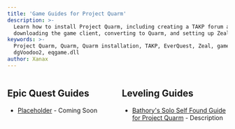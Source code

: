 ```yaml
---
title: 'Game Guides for Project Quarm'
description: >-
  Learn how to install Project Quarm, including creating a TAKP forum account,
  downloading the game client, converting to Quarm, and setting up Zeal.
keywords: >-
  Project Quarm, Quarm, Quarm installation, TAKP, EverQuest, Zeal, game client,
  dgVoodoo2, eqgame.dll
author: Xanax
---
```


<div style="display: flex;">
    <div style="flex: 1; margin-right: 10px;">
        <h2>Epic Quest Guides</h2>
        <ul>
            <li><a href="{{ '/epics/class' | relative_url }}">Placeholder</a> - Coming Soon</li>
        </ul>
    </div>
    <div style="flex: 1; margin-left: 10px;">
        <h2>Leveling Guides</h2>
        <ul>
            <li><a href="{{ '/leveling/2024-06-09-BathorySSFGuide' | relative_url }}">Bathory's Solo Self Found Guide for Project Quarm</a> - Description</li>
        </ul>
    </div>
</div>
